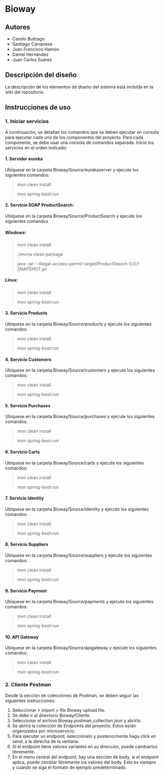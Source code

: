 # Bioway

## Autores
- Camilo Buitrago
- Santiago Caroprese
- Juan Francisco Hamón
- Daniel Hernández
- Juan Carlos Suárez

## Descripción del diseño

La descripción de los elementos de diseño del sistema está incluida en la wiki del repositorio.

## Instrucciones de uso


### 1. Iniciar servicios

A continuación, se detallan los comandos que se deben ejecutar en consola para ejecutar cada uno de los componentes del proyecto. Para cada componente, se debe usar una consola de comandos separada. Inicie los servicios en el orden indicado:

#### 1. Servidor eureka
Ubíquese en la carpeta Bioway/Source/eurekaserver y ejecute los siguientes comandos:

> mvn clean install
> 
> mvn spring-boot:run

#### 2. Servicio SOAP ProductSearch:

Ubíquese en la carpeta Bioway/Source/ProductSearch y ejecute los siguientes comandos

##### Windows:

> mvn clean install
> 
> ./mvnw clean package
> 
> java -jar --illegal-access=permit target/ProductSearch-0.0.1-SNAPSHOT.jar

##### Linux: 

> mvn clean install
> 
> mvn spring-boot:run

#### 3. Servicio Products

Ubíquese en la carpeta Bioway/Source/products y ejecute los siguientes comandos:

> mvn clean install
> 
> mvn spring-boot:run

#### 4. Servicio Customers

Ubíquese en la carpeta Bioway/Source/customers y ejecute los siguientes comandos:

> mvn clean install
> 
> mvn spring-boot:run

#### 5. Servicio Purchases

Ubíquese en la carpeta Bioway/Source/purchases y ejecute los siguientes comandos:

> mvn clean install
> 
> mvn spring-boot:run

#### 6. Servicio Carts

Ubíquese en la carpeta Bioway/Source/carts y ejecute los siguientes comandos:

> mvn clean install
> 
> mvn spring-boot:run

#### 7. Servicio Identity

Ubíquese en la carpeta Bioway/Source/identity y ejecute los siguientes comandos:

> mvn clean install
> 
> mvn spring-boot:run

#### 8. Servicio Suppliers

Ubíquese en la carpeta Bioway/Source/suppliers y ejecute los siguientes comandos:

> mvn clean install
> 
> mvn spring-boot:run

#### 9. Servicio Payment

Ubíquese en la carpeta Bioway/Source/payments y ejecute los siguientes comandos:

> mvn clean install
> 
> mvn spring-boot:run

#### 10. API Gateway

Ubíquese en la carpeta Bioway/Source/apigateway y ejecute los siguientes comandos:

> mvn clean install
> 
> mvn spring-boot:run



### 2. Cliente Postman

Desde la sección de colecciones de Postman, se deben seguir las siguientes instrucciones:

1. Seleccionar > import > file Bioway upload file.
2. Se debe ir al directorio Bioway/Cliente.
3. Seleccionar el archivo Bioway.postman_collection.json y abrirlo.
4. Se abrirá la colección de Endpoints del proyecto. Estos están organizados por microservicio.
5. Para ejecutar un endpoint, selecciónelo y posteriormente haga click en send, a la derecha de la ventana.
6. Si el endpoint tiene valores variables en su dirección, puede cambiarlos libremente.
7. En el menu central del endpoint, hay una sección de body, si el endpoint aplica, puede cambiar libremente los valores del body. Esto es siempre y cuando se siga el formato de ejemplo predeterminado.

